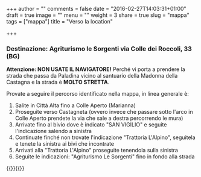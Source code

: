 +++
author = ""
comments = false
date = "2016-02-27T14:03:31+01:00"
draft = true
image = ""
menu = ""
weight = 3
share = true
slug = "mappa"
tags = ["mappa"]
title = "Verso la location"

+++

### Destinazione: Agriturismo le Sorgenti via Colle dei Roccoli, 33 (BG)


**Attenzione: NON USATE IL NAVIGATORE!** Perché vi porta a prendere la strada che passa da Paladina vicino al santuario della Madonna della Castagna e la strada è **MOLTO STRETTA**. 


Provate a seguire il percorso identificato nella mappa, in linea generale è: 


1. Salite in Città Alta fino a Colle Aperto (Marianna)
2. Proseguite verso Castagneta (ovvero invece che passare sotto l'arco in Colle Aperto prendete la via che sale a destra percorrendo le mura)
3. Arrivate fino al bivio dove è indicato "SAN VIGILIO" e seguite l'indicazione salendo a sinistra
4. Continuate finché non trovate l'indicazione "Trattoria L'Alpino", seguitela e tenete la sinistra ai bivi che incontrate
5. Arrivati alla "Trattoria L'Alpino" proseguite tenendola sulla sinistra
6. Seguite le indicazioni: "Agriturismo Le Sorgenti" fino in fondo alla strada


{{<map>}}{{</map>}}